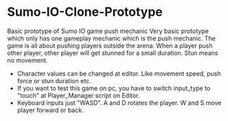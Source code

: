 # Sumo-IO-Clone-Prototype
Basic prototype of Sumo IO game push mechanic
Very basic prototype which only has one gameplay mechanic which is the push mechanic.
The game is all about pushing players outside the arena.
When a player push other player, other player will get stunned for a small duration.
Stun means no movement.
- Character values can be changed at editor. Like movement speed, push force or stun duration etc.
- If you want to test this game on pc, you have to switch input_type to "touch" at Player_Manager script on Editor. 
- Keyboard inputs just "WASD". A and D rotates the player. W and S move player forward or back.
